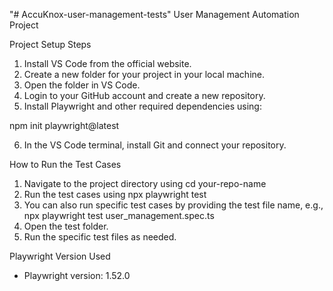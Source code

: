 "# AccuKnox-user-management-tests" 
User Management Automation Project

Project Setup Steps
1. Install VS Code from the official website.
2. Create a new folder for your project in your local machine.
3. Open the folder in VS Code.
4. Login to your GitHub account and create a new repository.
5. Install Playwright and other required dependencies using:

npm init playwright@latest

6. In the VS Code terminal, install Git and connect your repository.

How to Run the Test Cases
1. Navigate to the project directory using cd your-repo-name
2. Run the test cases using npx playwright test
3. You can also run specific test cases by providing the test file name, e.g., npx playwright test user_management.spec.ts
4. Open the test folder.
5. Run the specific test files as needed.

Playwright Version Used
- Playwright version: 1.52.0
